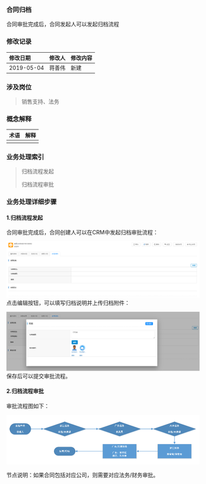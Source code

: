 ### 合同归档

合同审批完成后，合同发起人可以发起归档流程

### 修改记录

| 修改日期 | 修改人 | 修改内容 |
| :--- | :--- | :--- |
| 2019-05-04 | 蒋善伟 | 新建 |

### 涉及岗位

> 销售支持、法务

### 概念解释

| 术语 | 解释 |
| :--- | :--- |
|  |  |

### 业务处理索引

> 归档流程发起
>
> 归档流程审批

### 业务处理详细步骤

#### 1.归档流程发起

合同审批完成后，合同创建人可以在CRM中发起归档审批流程：

![](/assets/hetgdmxy)点击编辑按钮，可以填写归档说明并上传归档附件：

![](/assets/bjhtgdxx)保存后可以提交审批流程。

#### 2.归档流程审批

审批流程图如下：

![](/assets/hetgdspnew)

节点说明：如果合同包括对应公司，则需要对应法务/财务审批。


